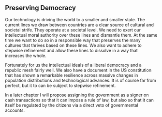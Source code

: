 
## Preserving Democracy

Our technology is driving the world to a smaller and smaller state. The current lines we draw between countries are a clear source of cultural and societal strife. They operate at a societal level. We need to exert our intellectual moral authority over these lines and dismantle them. At the same time we want to do so in a responsible way that preserves the many cultures that thrives based on these lines. We also want to adhere to stepwise refinement and allow these lines to dissolve in a way that increases the whole.

Fortunately for us the intellectual ideals of a liberal democracy and a republic mesh fairly well. We also have a document in the US constitution that has shown a remarkable resilience across massive changes in population distributions and technological advances. It is of course far from perfect, but it to can be subject to stepwise refinement.

In a later chapter I will propose assigning the government as a signer on cash transactions so that it can impose a rule of law, but also so that it can itself be regulated by the citizens via a direct veto of governmental accounts.
